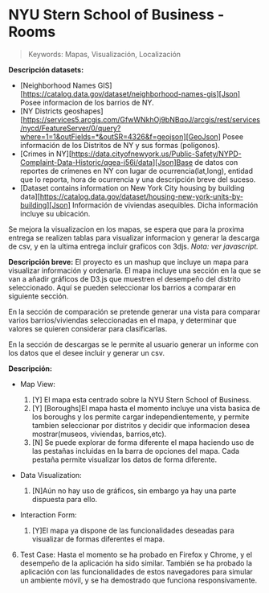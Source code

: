 

# NYU Stern School of Business - Rooms

> Keywords: Mapas, Visualización, Localización

**Descripción datasets:**

 - [Neighborhood Names GIS][https://catalog.data.gov/dataset/neighborhood-names-gis][Json] Posee informacion de los barrios de NY.
 - [NY Districts geoshapes][https://services5.arcgis.com/GfwWNkhOj9bNBqoJ/arcgis/rest/services/nycd/FeatureServer/0/query?where=1=1&outFields=*&outSR=4326&f=geojson][GeoJson] Posee información de los Distritos de NY y sus formas (polígonos).
 - [Crimes in NY][https://data.cityofnewyork.us/Public-Safety/NYPD-Complaint-Data-Historic/qgea-i56i/data][Json]Base de datos con reportes de crímenes en NY con lugar de ocurrencia(lat,long), entidad que lo reporta, hora de ocurrencia y una descripción  breve del suceso.
 - [Dataset contains information on New York City housing by building data][https://catalog.data.gov/dataset/housing-new-york-units-by-building][Json] Información de viviendas asequibles. Dicha información incluye su ubicación.

Se mejora la visualizacion en los mapas, se espera que para la proxima entrega se realizen tablas para visualizar informacion y generar la descarga de csv, y en la ultima entrega incluir graficos con 3djs.
*Nota: ver javascript.*

**Descripción breve:**
El proyecto es un mashup que incluye un mapa para visualizar información y ordenarla. El mapa incluye una sección en la que se van a añadir gráficos de D3.js que muestren el desempeño del distrito seleccionado. Aquí se pueden seleccionar los barrios a comparar en siguiente sección.

En la sección de comparación se pretende generar una vista para comparar varios barrios/viviendas seleccionadas en el mapa, y determinar que valores se quieren considerar para clasificarlas.

En la sección de descargas se le permite al usuario generar un informe con los datos que el desee incluir y generar un csv.

**Descripción:**
-   Map View:
    1.  [Y] El mapa esta centrado sobre la NYU Stern School of Business.
    2.  [Y] [Boroughs]El mapa hasta el momento incluye una vista basica de los boroughs y los permite cargar independientemente, y permite tambien seleccionar por distritos y decidir que informacion desea mostrar(museos, viviendas, barrios,etc).
    3. [N] Se puede explorar de forma diferente el mapa haciendo uso de las pestañas incluidas en la barra de opciones del mapa. Cada pestaña permite visualizar los datos de forma diferente.
-   Data Visualization:

    1.  [N]Aún no hay uso de gráficos, sin embargo ya hay una parte dispuesta para ello.
-   Interaction Form:

    1.  [Y]El mapa ya dispone de las funcionalidades deseadas para visualizar de formas diferentes el mapa.

6.  Test Case:
Hasta el momento se ha probado en Firefox y Chrome, y el desempeño de la aplicación ha sido similar. También se ha probado la aplicación con las funcionalidades de estos navegadores para simular un ambiente móvil, y se ha demostrado que funciona responsivamente.
